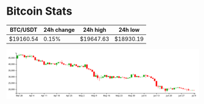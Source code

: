 # Bitcoin Stats

BTC/USDT|24h change|24h high|24h low|
|---|---|---|---|
|$19160.54|0.15%|$19647.63|$18930.19|

<img src="./chart.svg">
